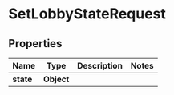 

# SetLobbyStateRequest


## Properties

| Name | Type | Description | Notes |
|------------ | ------------- | ------------- | -------------|
|**state** | **Object** |  |  |



